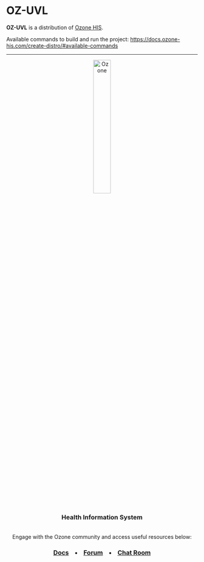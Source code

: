 # OZ-UVL

**OZ-UVL** is a distribution of [Ozone HIS](https://www.ozone-his.com).

Available commands to build and run the project:
https://docs.ozone-his.com/create-distro/#available-commands

---

<p align="center">
    <a href="https://docs.ozone-his.com/"><img src="https://www.ozone-his.com/wp-content/uploads/2021/11/Ozone-Logo.png" alt="Ozone" width="30%"/></a>
</p>

<h3 align="center">Health Information System</h3>

<p align="center">
    <br/>Engage with the Ozone community and access useful resources below:
</p>

<h3 align="center">
    <a href="https://docs.ozone-his.com/">Docs</a>&nbsp;&nbsp;&nbsp;&nbsp;•&nbsp;&nbsp;&nbsp;&nbsp;<a href="https://talk.openmrs.org/c/software/ozone-his/70">Forum</a>&nbsp;&nbsp;&nbsp;&nbsp;•&nbsp;&nbsp;&nbsp;&nbsp;<a href="https://openmrs.slack.com/archives/C02PYQD5D0A">Chat Room</a>
</h3>
